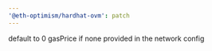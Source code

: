 ```yaml
---
'@eth-optimism/hardhat-ovm': patch
---
```


default to 0 gasPrice if none provided in the network config
